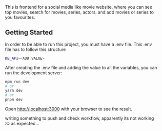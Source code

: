 This is frontend for a social media like movie website, where you can see top movies, search for movies, series, actors, and add movies or series
to you favourites.

## Getting Started
In order to be able to run this project, you must have a .env file.
This .env file has to follow this structure 

```bash
DB_API=<ADD VALUE>

```
After creating the .env file and adding the value to all the variables, you can run the development server:

```bash
npm run dev
# or
yarn dev
# or
pnpm dev
```

Open [http://localhost:3000](http://localhost:3000) with your browser to see the result.

writing something to push and check workflow, apparently its not working :O as expected...
